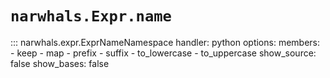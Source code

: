 # `narwhals.Expr.name`

::: narwhals.expr.ExprNameNamespace
    handler: python
    options:
      members:
        - keep
        - map
        - prefix
        - suffix
        - to_lowercase
        - to_uppercase
      show_source: false
      show_bases: false
